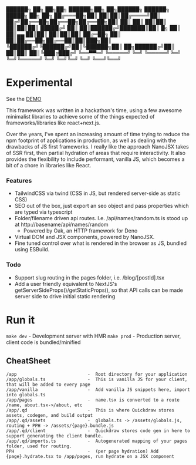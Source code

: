 ██████╗ ██╗   ██╗██╗ ██████╗██╗  ██╗██████╗ ██████╗  █████╗ ██╗    ██╗
██╔═══██╗██║   ██║██║██╔════╝██║ ██╔╝██╔══██╗██╔══██╗██╔══██╗██║    ██║
██║   ██║██║   ██║██║██║     █████╔╝ ██║  ██║██████╔╝███████║██║ █╗ ██║
██║▄▄ ██║██║   ██║██║██║     ██╔═██╗ ██║  ██║██╔══██╗██╔══██║██║███╗██║
╚██████╔╝╚██████╔╝██║╚██████╗██║  ██╗██████╔╝██║  ██║██║  ██║╚███╔███╔╝
 ╚══▀▀═╝  ╚═════╝ ╚═╝ ╚═════╝╚═╝  ╚═╝╚═════╝ ╚═╝  ╚═╝╚═╝  ╚═╝ ╚══╝╚══╝     

# Experimental

See the [DEMO](https://rodeostar-quickdraw.deno.dev)

This framework was written in a hackathon's time, using a few awesome minimalist libraries to achieve some of the things
expected of frameworks/libraries like react+next.js. 

Over the years, I've spent an increasing amount of time trying to reduce the npm footprint of applications in production, as well
as dealing with the drawbacks of JS first frameworks. I really like the approach NanoJSX takes of SSR first, then partial hydration of areas that require interactivity. It also provides the flexibility to include performant, vanilla JS, which becomes a bit of a chore in libraries like React.

### Features

- TailwindCSS via twind (CSS in JS, but rendered server-side as static CSS)
- SEO out of the box, just export an seo object and pass properties which are typed via typescript
- Folder/filename driven api routes. I.e. /api/names/random.ts is stood up at http://basename/api/names/random
  - Powered by Oak, an HTTP framework for Deno
- Virtual DOM and JSX components, powered by NanoJSX.
- Fine tuned control over what is rendered in the browser as JS, bundled using ESBuild.

### Todo

- Support slug routing in the pages folder, i.e. /blog/[postId].tsx
- Add a user friendly equivalent to NextJS's getServerSideProps()/getStaticProps(), so that API calls can be made server side to drive initial static rendering


# Run it

`make dev`  - Development server with HMR
`make prod` - Production server, client code is bundled/minified

## CheatSheet


```
/app                           -  Root directory for your application
/app/globals.ts                -  This is vanilla JS for your client, that will be added to every page
/app/vanilla                   -  Add vanilla JS snippets here, import into globals.ts
/app/pages                     -  name.tsx is converted to a route /name, about.tsx->/about, etc
/app/.qd                       -  This is where Quickdraw stores assets, codegen, and build output
/app/.qd/assets                -  globals.ts -> /assets/globals.js, routing + PPH -> /assets/{page}.bundle.js
/app/.qd/client                -  Quickdraw stores code gen in here to support generating the client bundle.
/app/.qd/imports.ts            -  Autogenerated mapping of your pages folder, used for routing.
PPH                            -  (per page hydration) Add {page}.hydrate.tsx to /app/pages, run hydrate on a JSX component
```
